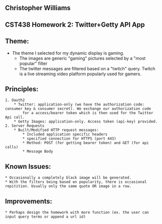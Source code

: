 ## Christopher Williams
## CST438 Homework 2: Twitter+Getty API App

## Theme:
* The theme I selected for my dynamic display is gaming. 
    * The images are generic "gaming" pictures selected by a "most popular" filter
    * The twitter messages are filtered based on a "twitch" query. Twitch is a live streaming video platform popularly used for gamers. 
    
## Principles:
    1. Oauth2
        * Twitter: application-only (we have the authorization code: consumer key & consumer secret). We exchange our authorization code
            for a access/bearer token which is then used for the Twitter Api call.
        * Getty Images: application-only. Access token (api-key) provided. 
    2. Server Requests
        * Built/Modified HTTP request messages:
            * Included application specific headers
            * specified connection for HTTPS (port 443)
            * Method: POST (for getting bearer token) and GET (for api calls)
            * Message Body
    
## Known Issues:
    * Occasionally a completely black image will be generated.
    * With the filters being based on popularity, there is occasional repitition. Usually only the same quote OR image in a row.
    
    
## Improvements:
    * Perhaps design the homework with more function (ex. the user can input query terms or append a url id)
